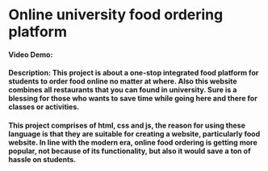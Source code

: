 # Online university food ordering platform
#### Video Demo:  <URL HERE>
#### Description: This project is about a one-stop integrated food platform for students to order food online no matter at where. Also this website combines all restaurants that you can found in university. Sure is a blessing for those who wants to save time while going here and there for classes or activities. 
  
#### This project comprises of html, css and js, the reason for using these language is that they are suitable for creating a website, particularly food website. In line with the modern era, online food ordering is getting more popular, not because of its functionality, but also it would save a ton of hassle on students. 
